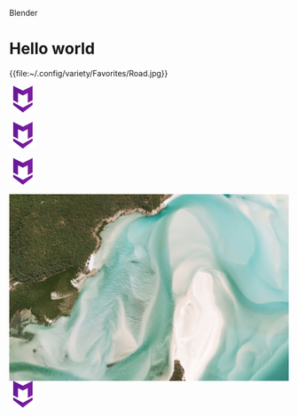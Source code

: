 Blender

# Hello world

{{file:~/.config/variety/Favorites/Road.jpg}}

![alt text](./test.png "Logo Title Text 1")

![Some Text](./test.png)

![Some Text](./test.png)

<img src="sea.jpg"
     alt="Markdown Monster icon"
     style="float: left; margin-right: 10px;" />
 
 
![alt text](https://github.com/adam-p/markdown-here/raw/master/src/common/images/icon48.png "Logo Title Text 1")
